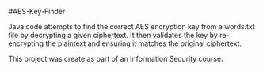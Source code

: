 #AES-Key-Finder

Java code attempts to find the correct AES encryption key from a words.txt file by decrypting a given ciphertext.
It then validates the key by re-encrypting the plaintext and ensuring it matches the original ciphertext.


This project was create as part of an Information Security course.
